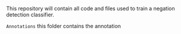 This repository will contain all code and files used to train a negation detection classifier.

`Annotations` this folder contains the annotation

